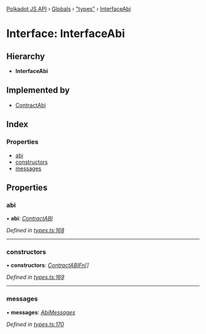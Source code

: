 [Polkadot JS API](../README.md) › [Globals](../globals.md) › ["types"](../modules/_types_.md) › [InterfaceAbi](_types_.interfaceabi.md)

# Interface: InterfaceAbi

## Hierarchy

* **InterfaceAbi**

## Implemented by

* [ContractAbi](../classes/_abi_.contractabi.md)

## Index

### Properties

* [abi](_types_.interfaceabi.md#abi)
* [constructors](_types_.interfaceabi.md#constructors)
* [messages](_types_.interfaceabi.md#messages)

## Properties

###  abi

• **abi**: *[ContractABI](_types_.contractabi.md)*

*Defined in [types.ts:168](https://github.com/polkadot-js/api/blob/453aacb669/packages/api-contract/src/types.ts#L168)*

___

###  constructors

• **constructors**: *[ContractABIFn](_types_.contractabifn.md)[]*

*Defined in [types.ts:169](https://github.com/polkadot-js/api/blob/453aacb669/packages/api-contract/src/types.ts#L169)*

___

###  messages

• **messages**: *[AbiMessages](../modules/_types_.md#abimessages)*

*Defined in [types.ts:170](https://github.com/polkadot-js/api/blob/453aacb669/packages/api-contract/src/types.ts#L170)*
